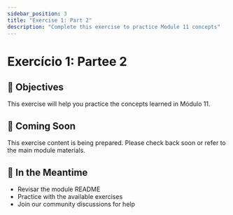 ```yaml
---
sidebar_position: 3
title: "Exercise 1: Part 2"
description: "Complete this exercise to practice Module 11 concepts"
---
```


# Exercício 1: Partee 2

## 🎯 Objectives

This exercise will help you practice the concepts learned in Módulo 11.

## 📝 Coming Soon

This exercise content is being prepared. Please check back soon or refer to the main module materials.

## 🚀 In the Meantime

- Revisar the module README
- Practice with the available exercises
- Join our community discussions for help
